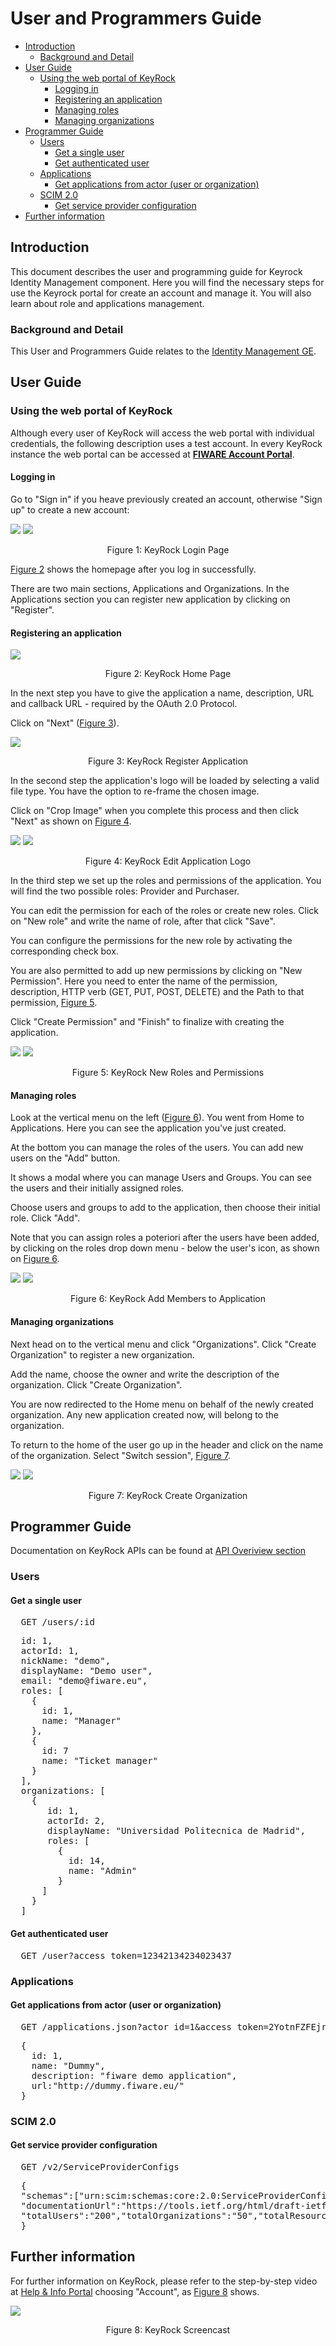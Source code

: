 # User and Programmers Guide

- [Introduction](#introduction)
    - [Background and Detail](#background-and-detail)
- [User Guide](#user-guide)
    - [Using the web portal of KeyRock](#using-the-web-portal-of-keyrock)
        - [Logging in](#logging-in)
        - [Registering an application](#registering-an-application)
        - [Managing roles](#managing-roles)
        - [Managing organizations](#managing-organizations)
- [Programmer Guide](#programmer-guide)
    - [Users](#users)
        - [Get a single user](#get-a-single-user)
        - [Get authenticated user](#get-authenticated-user)
    - [Applications](#applications)
        - [Get applications from actor (user or organization)](#get-applications-from-actor-user-or-organization)
    - [SCIM 2.0](#scim-20)
        - [Get service provider configuration](#get-service-provider-configuration)
- [Further information](#further-information)

## Introduction

This document describes the user and programming guide for Keyrock Identity Management component. Here you will find the necessary steps for use the Keyrock portal for create an account and manage it. You will also learn about role and applications management.

### Background and Detail

This User and Programmers Guide relates to the [Identity Management GE](https://forge.fiware.org/plugins/mediawiki/wiki/fiware/index.php/Identity_Management_Generic_Enabler_API_Specification).


## User Guide

### Using the web portal of KeyRock

Although every user of KeyRock will access the web portal with individual credentials, the following description uses a test account. In every KeyRock instance the web portal can be accessed at [**FIWARE Account Portal**](https://account.lab.fiware.org/).

#### Logging in

Go to "Sign in" if you heave previously created an account, otherwise "Sign up" to create a new account: 

<a name="def-fig1"></a>
![](https://raw.githubusercontent.com/ging/fiware-idm/master/doc/resources/KeyRock.png)
![](https://raw.githubusercontent.com/ging/fiware-idm/master/doc/resources/KeyRock_signup.png)
<p align="center">Figure 1: KeyRock Login Page</p>

[Figure 2](#def-fig2) shows the homepage after you log in successfully. 

There are two main sections, Applications and Organizations. 
In the Applications section you can register new application by clicking on "Register".

#### Registering an application

<a name="def-fig2"></a>
![](https://raw.githubusercontent.com/ging/fiware-idm/master/doc/resources/KeyRock_homepage.png)
<p align="center">Figure 2: KeyRock Home Page</p>

In the next step you have to give the application a name, description, URL and callback URL - required by the OAuth 2.0 Protocol. 

Click on "Next" ([Figure 3](#def-fig3)).

<a name="def-fig3"></a>
![](https://raw.githubusercontent.com/ging/fiware-idm/master/doc/resources/KeyRock_register_app.png)
<p align="center">Figure 3: KeyRock Register Application</p>

In the second step the application's logo will be loaded by selecting a valid file type. You have the option to re-frame the chosen image. 

Click on "Crop Image" when you complete this process and then click "Next" as shown on [Figure 4](#def-fig4). 

<a name="def-fig4"></a>
![](https://raw.githubusercontent.com/ging/fiware-idm/master/doc/resources/KeyRock_upload_logo.png)
![](https://raw.githubusercontent.com/ging/fiware-idm/master/doc/resources/KeyRock_reframe_logo.png)
<p align="center">Figure 4: KeyRock Edit Application Logo</p>

In the third step we set up the roles and permissions of the application. You will find the two possible roles: Provider and Purchaser.

You can edit the permission for each of the roles or create new roles. Click on "New role" and write the name of role, after that click "Save".

You can configure the permissions for the new role by activating the corresponding check box. 

You are also permitted to add up new permissions by clicking on "New Permission". Here you need to enter the name of the permission, description, HTTP verb (GET, PUT, POST, DELETE) and the Path to that permission, [Figure 5](#def-fig5). 

Click "Create Permission" and "Finish" to finalize with creating the application. 

<a name="def-fig5"></a>
![](https://raw.githubusercontent.com/ging/fiware-idm/master/doc/resources/KeyRock_new_role.png)
![](https://raw.githubusercontent.com/ging/fiware-idm/master/doc/resources/KeyRock_new_permission.png)
<p align="center">Figure 5: KeyRock New Roles and Permissions</p>

#### Managing roles

Look at the vertical menu on the left ([Figure 6](#def-fig6)). You went from Home to Applications. Here you can see the application you've just created. 

At the bottom you can manage the roles of the users. You can add new users on the "Add" button. 

It shows a modal where you can manage Users and Groups. You can see the users and their initially assigned roles.

Choose users and groups to add to the application, then choose their initial role. Click "Add". 

Note that you can assign roles a poteriori after the users have been added, by clicking on the roles drop down menu - below the user's icon, as shown on [Figure 6](#def-fig6).

<a name="def-fig6"></a>
![](https://raw.githubusercontent.com/ging/fiware-idm/master/doc/resources/KeyRock_application_summary.png)
![](https://raw.githubusercontent.com/ging/fiware-idm/master/doc/resources/KeyRock_add_members.png)
<p align="center">Figure 6: KeyRock Add Members to Application</p>

#### Managing organizations

Next head on to the vertical menu and click "Organizations". Click "Create Organization" to register a new organization.

Add the name, choose the owner and write the description of the organization. Click "Create Organization". 

You are now redirected to the Home menu on behalf of the newly created organization. Any new application created now, will belong to the organization.

To return to the home of the user go up in the header and click on the name of the organization. Select "Switch session", [Figure 7](#def-fig7).

<a name="def-fig7"></a>
![](https://raw.githubusercontent.com/ging/fiware-idm/master/doc/resources/KeyRock_create_organization.png)
![](https://raw.githubusercontent.com/ging/fiware-idm/master/doc/resources/KeyRock_switch_session.png)
<p align="center">Figure 7: KeyRock Create Organization</p>

## Programmer Guide

Documentation on KeyRock APIs can be found at [API Overiview section](https://github.com/ging/fiware-idm#api-overview)

### Users

#### Get a single user

<pre>
  GET /users/:id
</pre>

<pre>
  id: 1,
  actorId: 1,
  nickName: "demo",
  displayName: "Demo user",
  email: "demo@fiware.eu",
  roles: [
    {
      id: 1,
      name: "Manager"
    },
    {
      id: 7
      name: "Ticket manager"
    }
  ],
  organizations: [
    {
       id: 1,
       actorId: 2,
       displayName: "Universidad Politecnica de Madrid",
       roles: [
         {
           id: 14,
           name: "Admin"
         }
      ]
    }
  ]
</pre>

#### Get authenticated user

<pre>
  GET /user?access_token=12342134234023437
</pre>

### Applications

#### Get applications from actor (user or organization)

<pre>
  GET /applications.json?actor_id=1&access_token=2YotnFZFEjr1zCsicMWpAA
</pre>

<pre>
  {
    id: 1,
    name: "Dummy",
    description: "fiware demo application",
    url:"http://dummy.fiware.eu/"
  }
</pre>

### SCIM 2.0

#### Get service provider configuration

<pre>
  GET /v2/ServiceProviderConfigs
</pre>

<pre>
  {
  "schemas":["urn:scim:schemas:core:2.0:ServiceProviderConfig"],
  "documentationUrl":"https://tools.ietf.org/html/draft-ietf-scim-core-schema-02",
  "totalUsers":"200","totalOrganizations":"50","totalResources":"250"
  }
</pre>

## Further information

For further information on KeyRock, please refer to the step-by-step video at [Help & Info Portal](http://help.lab.fiware.org/) choosing "Account", as [Figure 8](#def-fig8) shows.

<a name="def-fig8"></a>
![](https://raw.githubusercontent.com/ging/fiware-idm/master/doc/resources/KeyRock_screencast.png)
<p align="center">Figure 8: KeyRock Screencast</p>